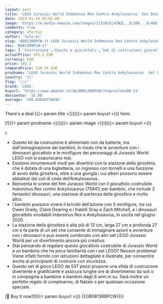 ```yaml
---
layout: post
title: 'LEGO Jurassic World Indominus Rex Contro Ankylosaurus  Set Dinosauri Giocattolo da Costruire con Girosfera  per Bambini di 8+ Anni  75941'
date: 2023-01-24 05:01:08
image: 'https://m.media-amazon.com/images/I/51RuVj43NZL._SL500_._SL400_.jpg'
comments: true
category: ofertas
author: 'tole.es'
slug: 'B0813R8PCW-it LEGO Jurassic World Indominus Rex Contro Ankylosaurus Set...'
sku: 'B0813R8PCW-it'
tags: [ 'Costruzioni','Giochi e giocattoli','Set di costruzioni giocattolo','lego','🇮🇹', ]
actualPrice: 193.3 EUR
currency: EUR
price: 193.3
comparePrice: 230.35 EUR
prodname: 'LEGO Jurassic World Indominus Rex Contro Ankylosaurus  Set Dinosauri Giocattolo da Costruire con Girosfera  per Bambini di 8+ Anni  75941'
country: 'it'
flag: '🇮🇹'
brand: 'LEGO'
buyurl: 'https://www.amazon.it/dp/B0813R8PCW/?tag=tolees00-21'
descuento: '16.08'
average: '156.62836734694'
---
```


There's a deal [{{< param title >}}]({{< param buyurl >}})  here:

[![{{< param prodname >}}]({{< param image >}})]({{< param buyurl >}})

ℹ️:

- Questo kit da costruzione è alimentato non da batterie, ma dall’immaginazione dei bambini, in modo che le avventure con i dinosauri giocattolo e le minifigure dei personaggi di Jurassic World LEGO non si esauriscano mai.
- Esistono innumerevoli modi per divertirsi con la stazione della girosfera, che è dotata di una biglietteria, un ingresso con tornelli e una funzione di avvio della girosfera, oltre a una giungla i cui alberi possono essere abbattuti dai coli di coda dell’Ankylosaurus.
- Reinventa le scene del film Jurassic World con il giocattolo costruibile Indominus Rex contro Ankylosaurus (75941) per bambini, che include 2 fantastici dinosauri, una stazione di partenza della girosfera e molto altro.
- I bambini possono vivere il brivido dell’azione con 5 minifigure, tra cui Owen Grady, Claire Dearing e i fratelli Gray e Zach Mitchell, e i dinosauri giocattolo snodabili Indominus Rex e Ankylosaurus, in uscita nel giugno 2020.
- La stazione della girosfera è alta più di 12 cm, larga 27 cm e profonda 27 cm e fa parte di un set che consente di immaginare azioni e avventure con i dinosauri e può essere combinato con altri set LEGO Jurassic World per un divertimento ancora più creativo.
- Stai pensando di regalare questo giocattolo costruibile di Jurassic World a un bambino che ha poca familiarità con i set LEGO? Nessun problema! Viene infatti fornito con istruzioni dettagliate e illustrate, per consentire anche ai principianti di costruire con sicurezza.
- Questo set di gioco LEGO da 537 pezzi propone una sfida di costruzione divertente e gratificante e assicura lunghe ore di divertimento da soli o in compagnia a bambine e bambini dagli 8 anni in su. Sarà inoltre un perfetto regalo di compleanno, di Natale o per qualsiasi occasione speciale.

[🛒 Buy it now!!]({{< param buyurl >}})
{{<world>}}B0813R8PCW{{</world>}}
